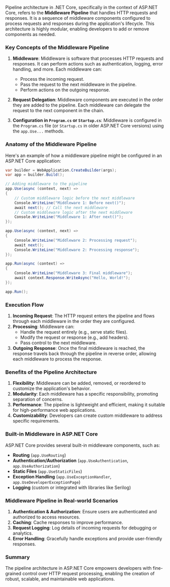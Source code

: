 Pipeline architecture in .NET Core, specifically in the context of ASP.NET Core, refers to the **Middleware Pipeline** that handles HTTP requests and responses. It is a sequence of middleware components configured to process requests and responses during the application's lifecycle. This architecture is highly modular, enabling developers to add or remove components as needed.

### Key Concepts of the Middleware Pipeline

1. **Middleware**:
   Middleware is software that processes HTTP requests and responses. It can perform actions such as authentication, logging, error handling, and more. Each middleware can:

   - Process the incoming request.
   - Pass the request to the next middleware in the pipeline.
   - Perform actions on the outgoing response.

2. **Request Delegation**:
   Middleware components are executed in the order they are added to the pipeline. Each middleware can delegate the request to the next component in the chain.

3. **Configuration in `Program.cs` or `Startup.cs`**:
   Middleware is configured in the `Program.cs` file (or `Startup.cs` in older ASP.NET Core versions) using the `app.Use...` methods.

### Anatomy of the Middleware Pipeline

Here's an example of how a middleware pipeline might be configured in an ASP.NET Core application:

```csharp
var builder = WebApplication.CreateBuilder(args);
var app = builder.Build();

// Adding middleware to the pipeline
app.Use(async (context, next) =>
{
    // Custom middleware logic before the next middleware
    Console.WriteLine("Middleware 1: Before next()");
    await next(); // Call the next middleware
    // Custom middleware logic after the next middleware
    Console.WriteLine("Middleware 1: After next()");
});

app.Use(async (context, next) =>
{
    Console.WriteLine("Middleware 2: Processing request");
    await next();
    Console.WriteLine("Middleware 2: Processing response");
});

app.Run(async (context) =>
{
    Console.WriteLine("Middleware 3: Final middleware");
    await context.Response.WriteAsync("Hello, World!");
});

app.Run();
```

### Execution Flow

1. **Incoming Request**: The HTTP request enters the pipeline and flows through each middleware in the order they are configured.
2. **Processing**: Middleware can:
   - Handle the request entirely (e.g., serve static files).
   - Modify the request or response (e.g., add headers).
   - Pass control to the next middleware.
3. **Outgoing Response**: Once the final middleware is reached, the response travels back through the pipeline in reverse order, allowing each middleware to process the response.

### Benefits of the Pipeline Architecture

1. **Flexibility**: Middleware can be added, removed, or reordered to customize the application's behavior.
2. **Modularity**: Each middleware has a specific responsibility, promoting separation of concerns.
3. **Performance**: The pipeline is lightweight and efficient, making it suitable for high-performance web applications.
4. **Customizability**: Developers can create custom middleware to address specific requirements.

### Built-in Middleware in ASP.NET Core

ASP.NET Core provides several built-in middleware components, such as:

- **Routing** (`app.UseRouting`)
- **Authentication/Authorization** (`app.UseAuthentication`, `app.UseAuthorization`)
- **Static Files** (`app.UseStaticFiles`)
- **Exception Handling** (`app.UseExceptionHandler`, `app.UseDeveloperExceptionPage`)
- **Logging** (custom or integrated with libraries like Serilog)

### Middleware Pipeline in Real-world Scenarios

1. **Authentication & Authorization**: Ensure users are authenticated and authorized to access resources.
2. **Caching**: Cache responses to improve performance.
3. **Request Logging**: Log details of incoming requests for debugging or analytics.
4. **Error Handling**: Gracefully handle exceptions and provide user-friendly responses.

### Summary

The pipeline architecture in ASP.NET Core empowers developers with fine-grained control over HTTP request processing, enabling the creation of robust, scalable, and maintainable web applications.
